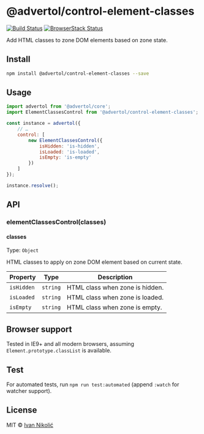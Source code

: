# @advertol/control-element-classes

[![Build Status][ci-img]][ci] [![BrowserStack Status][browserstack-img]][browserstack]

Add HTML classes to zone DOM elements based on zone state.

## Install

```sh
npm install @advertol/control-element-classes --save
```

## Usage

```js
import advertol from '@advertol/core';
import ElementClassesControl from '@advertol/control-element-classes';

const instance = advertol({
	// …
	control: [
		new ElementClassesControl({
			isHidden: 'is-hidden',
			isLoaded: 'is-loaded',
			isEmpty: 'is-empty'
		})
	]
});

instance.resolve();
```

## API

### elementClassesControl(classes)

#### classes

Type: `Object`

HTML classes to apply on zone DOM element based on current state.

| Property | Type | Description |
| --- | --- | --- |
| `isHidden` | `string` | HTML class when zone is hidden. |
| `isLoaded` | `string` | HTML class when zone is loaded. |
| `isEmpty` | `string` | HTML class when zone is empty. |

## Browser support

Tested in IE9+ and all modern browsers, assuming `Element.prototype.classList` is available.

## Test

For automated tests, run `npm run test:automated` (append `:watch` for watcher support).

## License

MIT © [Ivan Nikolić](http://ivannikolic.com)

[ci]: https://travis-ci.com/niksy/control-element-classes
[ci-img]: https://travis-ci.com/niksy/control-element-classes.svg?branch=master
[browserstack]: https://www.browserstack.com/
[browserstack-img]: https://www.browserstack.com/automate/badge.svg?badge_key=TE8rKzdwQjE2K2xqaEw0MitWT3JURXFWYnl4dnIrUGREL1Z6MFdHdWxFQT0tLURBWHJBcUJ4cHZybFAvbGVsNitDbGc9PQ==--247cebb635b01ab1cbf57ab8a6b5f5bb4bc6ac93
